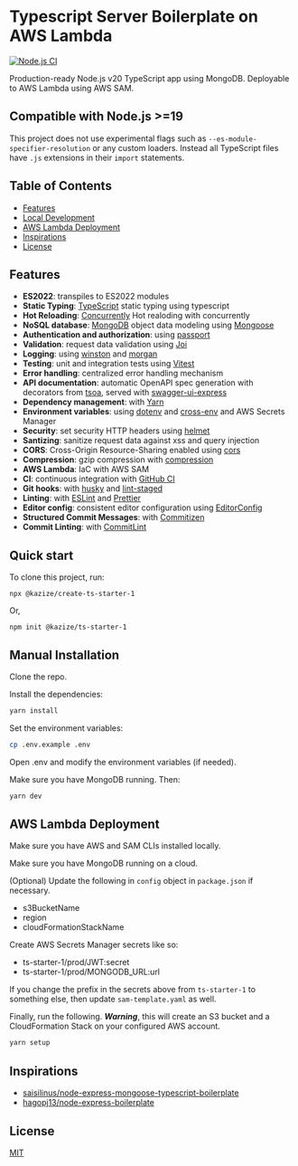 # Typescript Server Boilerplate on AWS Lambda

[![Node.js CI](https://github.com/kazizehsan/ts-starter-1/actions/workflows/node.js.yml/badge.svg)](https://github.com/kazizehsan/ts-starter-1/actions/workflows/node.js.yml)

Production-ready Node.js v20 TypeScript app using MongoDB. Deployable to AWS Lambda using AWS SAM.


## Compatible with Node.js >=19
This project does not use experimental flags such as `--es-module-specifier-resolution` or any custom loaders. Instead all TypeScript files have `.js` extensions in their `import` statements. 

## Table of Contents

- [Features](#features)
- [Local Development](#local-development)
- [AWS Lambda Deployment](#aws-lambda-deployment)
- [Inspirations](#inspirations)
- [License](#license)

## Features

- **ES2022**: transpiles to ES2022 modules
- **Static Typing**: [TypeScript](https://www.typescriptlang.org/) static typing using typescript
- **Hot Reloading**: [Concurrently](https://github.com/open-cli-tools/concurrently) Hot realoding with concurrently
- **NoSQL database**: [MongoDB](https://www.mongodb.com) object data modeling using [Mongoose](https://mongoosejs.com)
- **Authentication and authorization**: using [passport](http://www.passportjs.org)
- **Validation**: request data validation using [Joi](https://github.com/hapijs/joi)
- **Logging**: using [winston](https://github.com/winstonjs/winston) and [morgan](https://github.com/expressjs/morgan)
- **Testing**: unit and integration tests using [Vitest](https://vitest.dev/)
- **Error handling**: centralized error handling mechanism
- **API documentation**: automatic OpenAPI spec generation with decorators from [tsoa](https://tsoa-community.github.io/docs/), served with [swagger-ui-express](https://github.com/scottie1984/swagger-ui-express)
- **Dependency management**: with [Yarn](https://yarnpkg.com)
- **Environment variables**: using [dotenv](https://github.com/motdotla/dotenv) and [cross-env](https://github.com/kentcdodds/cross-env#readme) and AWS Secrets Manager
- **Security**: set security HTTP headers using [helmet](https://helmetjs.github.io)
- **Santizing**: sanitize request data against xss and query injection
- **CORS**: Cross-Origin Resource-Sharing enabled using [cors](https://github.com/expressjs/cors)
- **Compression**: gzip compression with [compression](https://github.com/expressjs/compression)
- **AWS Lambda**: IaC with AWS SAM
- **CI**: continuous integration with [GitHub CI](https://travis-ci.org)
- **Git hooks**: with [husky](https://github.com/typicode/husky) and [lint-staged](https://github.com/okonet/lint-staged)
- **Linting**: with [ESLint](https://eslint.org) and [Prettier](https://prettier.io)
- **Editor config**: consistent editor configuration using [EditorConfig](https://editorconfig.org)
- **Structured Commit Messages**: with [Commitizen](https://github.com/commitizen/cz-cli)
- **Commit Linting**: with [CommitLint](https://github.com/conventional-changelog/commitlint)

## Quick start

To clone this project, run:
```
npx @kazize/create-ts-starter-1
```
Or,
```
npm init @kazize/ts-starter-1
```

## Manual Installation

Clone the repo.

Install the dependencies:
```bash
yarn install
```

Set the environment variables:

```bash
cp .env.example .env
```
Open .env and modify the environment variables (if needed).

Make sure you have MongoDB running. Then:
```bash
yarn dev
```

## AWS Lambda Deployment

Make sure you have AWS and SAM CLIs installed locally. 

Make sure you have MongoDB running on a cloud.

(Optional) Update the following in `config` object in `package.json` if necessary.

* s3BucketName
* region
* cloudFormationStackName

Create AWS Secrets Manager secrets like so:

* ts-starter-1/prod/JWT:secret
* ts-starter-1/prod/MONGODB_URL:url

If you change the prefix in the secrets above from `ts-starter-1` to something else, then update `sam-template.yaml` as well.

Finally, run the following. **_Warning_**, this will create an S3 bucket and a CloudFormation Stack on your configured AWS account.
```bash
yarn setup
```


## Inspirations

- [saisilinus/node-express-mongoose-typescript-boilerplate](https://github.com/saisilinus/node-express-mongoose-typescript-boilerplate.git)
- [hagopj13/node-express-boilerplate](https://github.com/hagopj13/node-express-boilerplate.git)

## License

[MIT](LICENSE)

